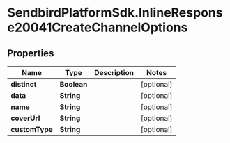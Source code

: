 # SendbirdPlatformSdk.InlineResponse20041CreateChannelOptions

## Properties

Name | Type | Description | Notes
------------ | ------------- | ------------- | -------------
**distinct** | **Boolean** |  | [optional] 
**data** | **String** |  | [optional] 
**name** | **String** |  | [optional] 
**coverUrl** | **String** |  | [optional] 
**customType** | **String** |  | [optional] 



